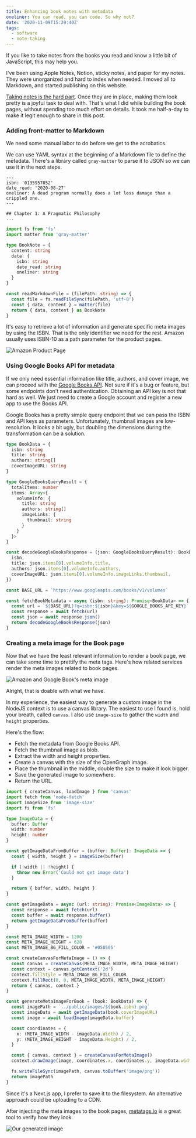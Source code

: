 ```yaml
---
title: Enhancing book notes with metadata
oneliner: You can read, you can code. So why not?
date: '2020-11-09T15:29:40Z'
tags:
  - software
  - note-taking
---
```


If you like to take notes from the books you read and know a little bit of JavaScript, this may help you.

I've been using Apple Notes, Notion, sticky notes, and paper for my notes. They were unorganized and hard to index when needed. I moved all to Markdown, and started publishing on this website.

[Taking notes is the hard part](/blog/how-do-I-read).
Once they are in place, making them look pretty is a joyful task to deal with. That's what I did while building the book pages, without spending too much effort on details. It took me half-a-day to make it legit enough to share in this post.

### Adding front-matter to Markdown

We need some manual labor to do before we get to the acrobatics.

We can use YAML syntax at the beginning of a Markdown file to define the metadata. There's a library called `gray-matter` to parse it to JSON so we can use it in the next steps.

```
---
isbn: '0135957052'
date_read: '2020-08-27'
oneliner: A dead program normally does a lot less damage than a crippled one.
---

## Chapter 1: A Pragmatic Philosophy
...
```

```ts
import fs from 'fs'
import matter from 'gray-matter'

type BookNote = {
  content: string
  data: {
    isbn: string
    date_read: string
    oneliner: string
  }
}

const readMarkdownFile = (filePath: string) => {
  const file = fs.readFileSync(filePath, 'utf-8')
  const { data, content } = matter(file)
  return { data, content } as BookNote
}
```

It's easy to retrieve a lot of information and generate specific meta images by using the ISBN. That is the only identifier we need for the rest. Amazon usually uses ISBN-10 as a path parameter for the product pages.

![Amazon Product Page](/images/blog/enhancing-book-notes/amazon-isbn.png)

### Using Google Books API for metadata

If we only need essential information like title, authors, and cover image, we can proceed with the [Google Books API](https://developers.google.com/books/).
Not sure if it's a bug or feature, but some endpoints don't need authentication. Obtaining an API key is not that hard as well. We just need to create a Google account and register a new app to use the Books API.

Google Books has a pretty simple query endpoint that we can pass the ISBN and API keys as parameters. Unfortunately, thumbnail images are low-resolution. It looks a bit ugly, but doubling the dimensions during the transformation can be a solution.

```ts
type BookData = {
  isbn: string
  title: string
  authors: string[]
  coverImageURL: string
}

type GoogleBooksQueryResult = {
  totalItems: number
  items: Array<{
    volumeInfo: {
      title: string
      authors: string[]
      imageLinks: {
        thumbnail: string
      }
    }
  }>
}

const decodeGoogleBooksResponse = (json: GoogleBooksQueryResult): BookData => ({
  isbn,
  title: json.items[0].volumeInfo.title,
  authors: json.items[0].volumeInfo.authors,
  coverImageURL: json.items[0].volumeInfo.imageLinks.thumbnail,
})

const BASE_URL = `https://www.googleapis.com/books/v1/volumes`

const fetchBookMetadata = async (isbn: string): Promise<BookData> => {
  const url = `${BASE_URL}?q=isbn:${isbn}&key=${GOOGLE_BOOKS_API_KEY}`
  const response = await fetch(url)
  const json = await response.json()
  return decodeGoogleBooksResponse(json)
}
```

### Creating a meta image for the Book page

Now that we have the least relevant information to render a book page, we can take some time to prettify the meta tags. Here's how related services render the meta images related to book pages.

![Amazon and Google Book's meta image](/images/blog/enhancing-book-notes/meta-amazon-google.png)

Alright, that is doable with what we have.

In my experience, the easiest way to generate a custom image in the NodeJS context is to use a canvas library. The easiest to use I found is, hold your breath, called `canvas`. I also use `image-size` to gather the `width` and `height` properties.

Here's the flow:

- Fetch the metadata from Google Books API.
- Fetch the thumbnail image as blob.
- Extract the width and height properties.
- Create a canvas with the size of the OpenGraph image.
- Place the thumbnail in the middle, double the size to make it look bigger.
- Save the generated image to somewhere.
- Return the URL.

```ts
import { createCanvas, loadImage } from 'canvas'
import fetch from 'node-fetch'
import imageSize from 'image-size'
import fs from 'fs'

type ImageData = {
  buffer: Buffer
  width: number
  height: number
}

const getImageDataFromBuffer = (buffer: Buffer): ImageData => {
  const { width, height } = imageSize(buffer)

  if (!width || !height) {
    throw new Error('Could not get image data')
  }

  return { buffer, width, height }
}

const getImageData = async (url: string): Promise<ImageData> => {
  const response = await fetch(url)
  const buffer = await response.buffer()
  return getImageDataFromBuffer(buffer)
}

const META_IMAGE_WIDTH = 1200
const META_IMAGE_HEIGHT = 628
const META_IMAGE_BG_FILL_COLOR = '#050505'

const createCanvasForMetaImage = () => {
  const canvas = createCanvas(META_IMAGE_WIDTH, META_IMAGE_HEIGHT)
  const context = canvas.getContext('2d')
  context.fillStyle = META_IMAGE_BG_FILL_COLOR
  context.fillRect(0, 0, META_IMAGE_WIDTH, META_IMAGE_HEIGHT)
  return { canvas, context }
}

const generateMetaImageForBook = (book: BookData) => {
  const imagePath = `../public/images/${book.isbn}.png`
  const imageData = await getImageData(book.coverImageURL)
  const image = await loadImage(imageData.buffer)

  const coordinates = {
    x: (META_IMAGE_WIDTH - imageData.Width) / 2,
    y: (META_IMAGE_HEIGHT - imageData.Height) / 2,
  }

  const { canvas, context } = createCanvasForMetaImage()
  context.drawImage(image, coordinates.x, coordinates.y, imageData.width, imageData.height)

  fs.writeFileSync(imagePath, canvas.toBuffer('image/png'))
  return imagePath
}
```

Since it's a Next.js app, I prefer to save it to the filesystem. An alternative approach could be uploading to a CDN.

After injecting the meta images to the book pages, [metatags.io](https://metatags.io) is a great tool to verify how they look.

![Our generated image](/images/blog/enhancing-book-notes/meta-screenshot.png)
